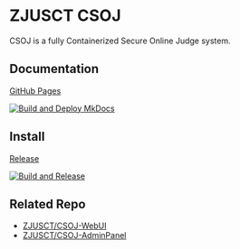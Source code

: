 # ZJUSCT CSOJ

CSOJ is a fully Containerized Secure Online Judge system.

## Documentation

[GitHub Pages](https://www.zjusct.io/CSOJ)

[![Build and Deploy MkDocs](https://github.com/ZJUSCT/CSOJ/actions/workflows/build_docs.yml/badge.svg)](https://github.com/ZJUSCT/CSOJ/actions/workflows/build_docs.yml)

## Install

[Release](https://github.com/ZJUSCT/CSOJ/releases)

[![Build and Release](https://github.com/ZJUSCT/CSOJ/actions/workflows/build.yml/badge.svg)](https://github.com/ZJUSCT/CSOJ/actions/workflows/build.yml)

## Related Repo

- [ZJUSCT/CSOJ-WebUI](https://github.com/ZJUSCT/CSOJ-WebUI)
- [ZJUSCT/CSOJ-AdminPanel](https://github.com/ZJUSCT/CSOJ-AdminPanel)